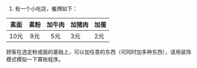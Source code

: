 1. 有一个小吃店，餐牌如下：

| 素面  |  素粉 |   加牛肉 |  加猪肉 |加蛋|
| ---- |:-----:|:---------:| ---- |---- |
|  10元  |  9元  | 5元    |   3元 | 2元  |


顾客在选定粉或面的基础上，可以加任意的东西（可同时加多种东西），请用装饰模式模拟一下算账程序。